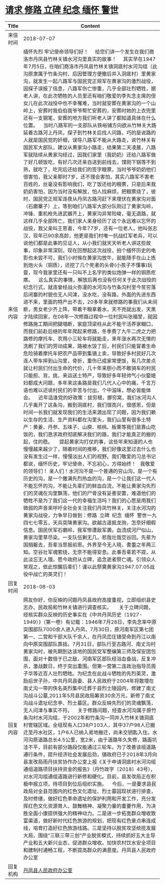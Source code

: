 # [请求  修路  立碑  纪念   缅怀   警世](http://www.shangluo.gov.cn/zmhd/ldxxxx.jsp?urltype=leadermail.LeaderMailContentUrl&wbtreeid=1112&leadermailid=4807)

| Title |                                                                                                                                                                                                                                                                                                                                                                                                                                                                                                                                                                                                                                                                                                                                                                                                                                                                                                                                                                                                                   Content                                                                                                                                                                                                                                                                                                                                                                                                                                                                                                                                                                                                                                                                                                                                                                                                                                                                                                                                                                                                                   |
|:-----:|---------------------------------------------------------------------------------------------------------------------------------------------------------------------------------------------------------------------------------------------------------------------------------------------------------------------------------------------------------------------------------------------------------------------------------------------------------------------------------------------------------------------------------------------------------------------------------------------------------------------------------------------------------------------------------------------------------------------------------------------------------------------------------------------------------------------------------------------------------------------------------------------------------------------------------------------------------------------------------------------------------------------------------------------------------------------------------------------------------------------------------------------------------------------------------------------------------------------------------------------------------------------------------------------------------------------------------------------------------------------------------------------------------------------------------------------------------------------------------------------------------------------------------------------------------------------------------------------------------------------------------------------------------------------------------------------------------------------------------------------------------------------------------------------------------------------------------------------------------------------------------------------------------------------------------------------------------------------------------------------------------------------------------------------|
| 来信时间  | 2018-07-07                                                                                                                                                                                                                                                                                                                                                                                                                                                                                                                                                                                                                                                                                                                                                                                                                                                                                                                                                                                                                                                                                                                                                                                                                                                                                                                                                                                                                                                                                                                                                                                                                                                                                                                                                                                                                                                                                                                                                                                                                                  |
| 来信内容  | 缅怀先烈 牢记使命领导们好！     给您们讲一个发生在我们商洛市丹凤县竹林关镇水河沟里真实的故事！     其实早在1947年7月5日，在咱们商洛市丹凤县竹林关镇洞底村水河沟组（此沟原隶属于竹条沟村、后因管理方便撤后并入洞底村）里黄家沟，就发生一起八路军与国民党正规军在黄家沟的激烈战役，因探子误报了信息，八路军伤亡惨重，几乎全部壮烈牺牲，据老人讲，在此次牺牲的人员里还有咱们敬爱的李先念主席的侄女儿在此次战役中也不幸罹难，当时就安葬在黄家沟的一个山岭上，安葬时我伯伯我爷爷帮忙安葬的，安葬时她的上衣兜里还有一支钢笔，安葬的地方我们听老人讲了都知道具体在什么位置。    当时八路军的一支部队从铁峪铺方向欲从竹林关大路延着古路河上丹凤，探子到竹林关后找人问路，巧的是说路的人就是国民党的奸细，误导八路军不能从大路走，说竹林关有国民军大部队，建议从黄家沟小路走，结果第二天凌晨，八路军就陆续从黄家沟经过，因我们家里（我奶奶）还给八路军做了好几顿饭吃，有好几次还亲自送到前线去，馍刚下锅等不到熟，就吃了，吃完后还给我们的签字粮票，当时爷爷奶奶他们很害怕，我父亲那时7岁，还不理会害怕，其实八路军不害老百姓的，丝毫没有影响我们，吃了饭还给的粮票，只是后来我奶奶害怕，因为当时没有解放，怕人找麻烦，把粮票烧了，彼时，国民党正规军连夜从丹凤古路河赶下来埋伏在黄家沟对面（石磨寨子）上，等到咱们八路军大部分队刚过了黄家沟岭，冲锋、重机枪先进武器齐上，黄家沟异常险峻，毫无退路，就这样几乎全部阵亡，我们家人亲身经历了这个永远难以忘怀的战役，我父亲叫王思喜，今年77岁，还有一位老人，他叫张志汉，现年已90余高龄，他更是我们村唯一抗战红军老兵，可以说他们都是此事的见证人，从小我们就天天听老人讲这些故事，印象非常深刻，现在回想起这次战役，拍个缅怀历史的电影也未尝不可，我们小时候在黄家沟放牛，就能随手在山上拣到炮火头（铜质），还挖了几个死者的头骨(小孩子不懂事)玩耍，现今我家里还有一只叫不上名字的类似炮弹一样的铜质疙瘩。    这么真实的事情，解放后再也没有任何关于此次战役的纪念行式，就连曾经战火弥漫的水河沟与竹条沟村至今贫穷落后闭塞的村貌也无人问津，没水吃，没有路，外面的先进东西进不来，里面的特产出不去，20多年来就修路的事我们从未间断，男女老少齐上阵，带着干粮拿着水，天不亮就出发，天黑才陆续回家，在08年一次修路过程中一位村民叫张福堂，就因修路施工期间把腿塌断，家庭顶梁柱从此不能干活养家糊口，而我们前赴后继的年年爬起来修路，冬季费了九牛二虎之力把路修的摩托车、农用小三轮车将就能走，来年涨水再次无情的洗刷了我们的劳动成果，路被水毁了后，村民们只能冒着生命危险骑着摩托车把农产品带到集镇上卖，导致好多村民好几次连人带车摔到山沟里，骨折，重伤已成家常便饭，有几次差点就让村民们付出生命的代价，几十年来胆小而不敢骑车的村民只能担、背，挑，来运送土特产，导致好多年轻帅气小伙娶媳妇都成大问题，多年来这条路是我们几代人心中的痛，千言万语也难以述说村民们的辛苦与付出，个中滋味，想必皆能体会。    近年适逢党的好政策：拔穷根，挪穷窝，我们水河沟人几乎离开了这条沟，搬到洞底村，我们很高兴，很感恩，但是时间一长我们就发现我们的生活来源出现了问题，因为我们赖以生存的生活、生产资料都在沟里头，我们山里有很多土特产：黄姜、丹参、五味子、山庾、核桃、板栗等我们是靠山吃饭的，我们恳求政府彻底解决我们的路，我们才能真正的搬的起，住的稳。     提起黄家沟打仗的事，这些年来知道的人也慢慢越来越少了，随着时间的推移，我们好像这里过去什么也没有发生过一样，慢慢淡出人们的视野。我们敬爱的习总书记都说，缅怀历史，牢记使命，不忘初心，方得始终！   我敬爱的领导们！ 亲人们！水河沟不是一个普通的穷山沟，是一个有历史的沟，是一个撒满先烈热血的沟，是一个让我们这一代人不能忘怀的沟，不能让先辈们的鲜血白流，不能让黄家沟先烈们的灵魂在沟里飘荡，他们的尸骨没有妥善安置，难道他们的牺牲不是为了我们这一代的幸福生活吗？我们的心愿是用我们微弱的声音来呼吁全社会关注我们丹凤竹林关，关注水河沟的黄家沟战役，力争早日做到：修路  立碑  纪念  缅怀  警世一九四七七零五，天兵突降黄家沟。欲越古道抵龙驹，怎奈奸细假信息。国民伏军石磨岭，我军惨遭敌军袭。血流成河尸似山，黄家沟里草尽染。一支队伍剩无几，悲哉壮哉空谷回。先辈为国捐躯去，吾辈当思报前恩。外界至今无人晓，耆耋之年两三知。空谷壮军魂萦绕，无奈不能得安息。此事吾辈若不提，从此淡忘无人理。愿今政府从立碑，追念逝者祭亡魂。引领众人常观之，依此惊醒后辈们！谨以此祭奠黄家沟1947.07.05战役中战亡的英灵们！ |
| 回复时间  | 2018-08-03                                                                                                                                                                                                                                                                                                                                                                                                                                                                                                                                                                                                                                                                                                                                                                                                                                                                                                                                                                                                                                                                                                                                                                                                                                                                                                                                                                                                                                                                                                                                                                                                                                                                                                                                                                                                                                                                                                                                                                                                                                  |
| 回复内容  | 网友你好，你反映的问题丹凤县政府高度重视，立即组织县史志办、民政局和竹林关镇进行调查核实。　　关于立碑问题，经核实群众反映的历史事实在《中共丹凤历史（1927-1949）》（第一卷）有记载：1946年7月28日，李先念率中原突围部队7000余人进入丹凤，7月30日，原河南军区第七团第一、二营和干部大队千余人，在丹凤峦庄镇受命到丹江以南向中原突围部队靠拢。7月31日，部队行至古路河、南丈沟村黄家沟时，被先期到达该地的国民党军整编第三师及保安团包围，面对十数倍于已之敌，河南军区部队经浴血奋战，反复冲杀，激战数日，终于突出重围。但第一营第二连政治指导员周子华等近百人壮烈牺牲。为纪念在此战斗牺牲的先烈英灵，激励后世子孙，中共丹凤县委、县人民政府于2004年将散埋在南丈沟一带的佚名英烈集中迁葬于县烈士陵园内，修建了南丈沟战斗公墓,2011年5月县民政局筹资30余万元，新修了南丈沟战斗遗址纪念亭、烈士墓区。群众反映先烈们的灵魂飘荡，无人问津与事实不符。    关于修路问题，经查水河沟属于原竹条沟村水河沟组，于2002年和竹条沟一同并入竹林关镇洞底村管辖区域。全组现有人口38户103人，其中37户98人已搬迁至丹水社区，1户6人已纳入易地搬迁，尚未交钥匙入住。水河沟原道路总长4.5公里，宽2米，由于道路年久失修，路面坑洼不平，目前有部分路段仅能通过三轮车。为了改善该组道路通行条件，提升经济社会发展后劲，镇政府已于2018年3月向县发改局雨丹扶贫协作办公室上报《关于申请洞底村水河沟组通组道路项目扶持资金的报告》（丹竹政字〔2018〕43号），对水河沟组通组道路进行新修和硬化。目前，县发改局正在积极申报立项，待项目到位后组织实施。    今后，一是要求县民政局对全县范围内的红色文化遗址、烈士墓园现状进行排查，及时修缮，做好红色革命遗址的保护利用和开发工作，充分发挥红色文化资源育人、鼓舞精神、凝聚力量的重要作用，为决胜全面小康提供强大的精神动力。二是进一步拓宽群众增收致富渠道，做好新时代红色旅游的规划，把现有红色景点串连成线，培育打造好红色旅游线路。三是坚持以脱贫攻坚统揽发展大局，围绕“三联三带三创”产业脱贫模式，持续抓好五大主导产业和五大新兴业态，促进群众增收。加快农村饮水安全项目和建制村通畅工程，不断提高群众的满意度。丹凤县人民政府办公室                                                                                                                                                                                                                                                                                                                                                                                                                                                                                                                                                                                                                                                                                                                                                                                                                                                                                                                                                                                                                          |
| 回复机构  | [丹凤县人民政府办公室](../../category/agencies/丹凤县人民政府办公室.md)                                                                                                                                                                                                                                                                                                                                                                                                                                                                                                                                                                                                                                                                                                                                                                                                                                                                                                                                                                                                                                                                                                                                                                                                                                                                                                                                                                                                                                                                                                                                                                                                                                                                                                                                                                                                                                                                                                                                                                                         |